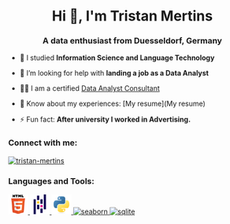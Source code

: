<h1 align="center">Hi 👋, I'm Tristan Mertins</h1>
<h3 align="center">A data enthusiast from Duesseldorf, Germany</h3>

- 🔭 I studied **Information Science and Language Technology**

- 🤝 I’m looking for help with **landing a job as a Data Analyst**

- 👨‍💻 I am a certified [Data Analyst Consultant](https://www.linkedin.com/in/tristan-mertins/details/education/1737396940364/single-media-viewer/?profileId=ACoAAC5AEHMBrH8FiXs9ApANclpqj9tdIygxX3o)

- 📄 Know about my experiences: [My resume](My resume)

- ⚡ Fun fact: **After university I worked in Advertising.**

<h3 align="left">Connect with me:</h3>
<p align="left">
<a href="https://linkedin.com/in/tristan-mertins" target="blank"><img align="center" src="https://raw.githubusercontent.com/rahuldkjain/github-profile-readme-generator/master/src/images/icons/Social/linked-in-alt.svg" alt="tristan-mertins" height="30" width="40" /></a>
</p>

<h3 align="left">Languages and Tools:</h3>
<p align="left"> <a href="https://www.w3.org/html/" target="_blank" rel="noreferrer"> <img src="https://raw.githubusercontent.com/devicons/devicon/master/icons/html5/html5-original-wordmark.svg" alt="html5" width="40" height="40"/> </a> <a href="https://pandas.pydata.org/" target="_blank" rel="noreferrer"> <img src="https://raw.githubusercontent.com/devicons/devicon/2ae2a900d2f041da66e950e4d48052658d850630/icons/pandas/pandas-original.svg" alt="pandas" width="40" height="40"/> </a> <a href="https://www.python.org" target="_blank" rel="noreferrer"> <img src="https://raw.githubusercontent.com/devicons/devicon/master/icons/python/python-original.svg" alt="python" width="40" height="40"/> </a> <a href="https://seaborn.pydata.org/" target="_blank" rel="noreferrer"> <img src="https://seaborn.pydata.org/_images/logo-mark-lightbg.svg" alt="seaborn" width="40" height="40"/> </a> <a href="https://www.sqlite.org/" target="_blank" rel="noreferrer"> <img src="https://www.vectorlogo.zone/logos/sqlite/sqlite-icon.svg" alt="sqlite" width="40" height="40"/> </a> </p>
